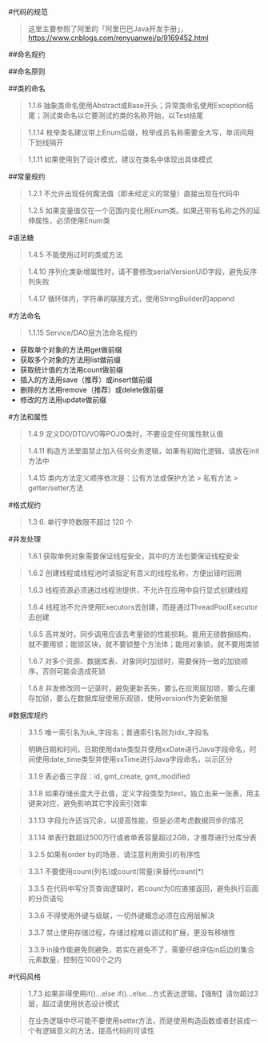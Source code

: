 #代码的规范

>这里主要参照了阿里的「阿里巴巴Java开发手册」，https://www.cnblogs.com/renyuanwei/p/9169452.html

##命名规约


##命名原则


##类的命名

>1.1.6 抽象类命名使用Abstract或Base开头；异常类命名使用Exception结尾；测试类命名以它要测试的类的名称开始，以Test结尾

>1.1.14 枚举类名建议带上Enum后缀，枚举成员名称需要全大写，单词间用下划线隔开

>1.1.11 如果使用到了设计模式，建议在类名中体现出具体模式

##常量规约
>1.2.1 不允许出现任何魔法值（即未经定义的常量）直接出现在代码中

>1.2.5 如果变量值仅在一个范围内变化用Enum类。如果还带有名称之外的延伸属性，必须使用Enum类

#语法糖

>1.4.5 不能使用过时的类或方法

>1.4.10 序列化类新增属性时，请不要修改serialVersionUID字段，避免反序列失败

>1.4.17 循环体内，字符串的联接方式，使用StringBuilder的append

#方法命名


>1.1.15  Service/DAO层方法命名规约
 - 获取单个对象的方法用get做前缀
 - 获取多个对象的方法用list做前缀
 - 获取统计值的方法用count做前缀
 - 插入的方法用save（推荐）或insert做前缀
 - 删除的方法用remove（推荐）或delete做前缀
 - 修改的方法用update做前缀

#方法和属性
>1.4.9 定义DO/DTO/VO等POJO类时，不要设定任何属性默认值

>1.4.11 构造方法里面禁止加入任何业务逻辑，如果有初始化逻辑，请放在init方法中

>1.4.15 类内方法定义顺序依次是：公有方法或保护方法 > 私有方法 > getter/setter方法

#格式规约

>1.3 6. 单行字符数限不超过 120 个

#并发处理
>1.6.1 获取单例对象需要保证线程安全，其中的方法也要保证线程安全

>1.6.2 创建线程或线程池时请指定有意义的线程名称，方便出错时回溯

>1.6.3 线程资源必须通过线程池提供，不允许在应用中自行显式创建线程

>1.6.4 线程池不允许使用Executors去创建，而是通过ThreadPoolExecutor去创建

>1.6.5 高并发时，同步调用应该去考量锁的性能损耗。能用无锁数据结构，就不要用锁；能锁区块，就不要锁整个方法体；能用对象锁，就不要用类锁

>1.6.7 对多个资源、数据库表、对象同时加锁时，需要保持一致的加锁顺序，否则可能会造成死锁

>1.6.8 并发修改同一记录时，避免更新丢失，要么在应用层加锁，要么在缓存加锁，要么在数据库层使用乐观锁，使用version作为更新依据

#数据库规约

>3.1.5 唯一索引名为uk_字段名；普通索引名则为idx_字段名

>明确日期和时间，日期使用date类型并使用xxDate进行Java字段命名，时间使用date_time类型并使用xxTime进行Java字段命名，以示区分


>3.1.9 表必备三字段：id, gmt_create, gmt_modified

>3.1.8 如果存储长度大于此值，定义字段类型为text，独立出来一张表，用主键来对应，避免影响其它字段索引效率

>3.1.13 字段允许适当冗余，以提高性能，但是必须考虑数据同步的情况

>3.1.14 单表行数超过500万行或者单表容量超过2GB，才推荐进行分库分表

>3.2.5 如果有order by的场景，请注意利用索引的有序性

>3.3.1 不要使用count(列名)或count(常量)来替代count(*)

>3.3.5 在代码中写分页查询逻辑时，若count为0应直接返回，避免执行后面的分页语句

>3.3.6 不得使用外键与级联，一切外键概念必须在应用层解决

>3.3.7 禁止使用存储过程，存储过程难以调试和扩展，更没有移植性

>3.3.9 in操作能避免则避免，若实在避免不了，需要仔细评估in后边的集合元素数量，控制在1000个之内

#代码风格

>1.7.3 如果非得使用if()...else if()...else...方式表达逻辑，【强制】请勿超过3层，超过请使用状态设计模式

>在业务逻辑中尽可能不要使用setter方法，而是使用构造函数或者封装成一个有逻辑意义的方法，提高代码的可读性



































